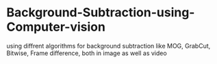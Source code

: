 # Background-Subtraction-using-Computer-vision
using diffrent algorithms for background subtraction like MOG, GrabCut, Bitwise, Frame difference, both in image as well as video
